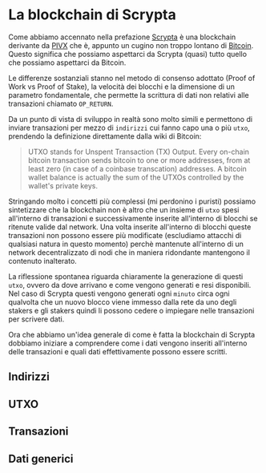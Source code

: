 # La blockchain di Scrypta

Come abbiamo accennato nella prefazione [Scrypta](https://scryptachain.org) è una blockchain derivante da [PIVX](https://pivx.org/) che è, appunto un cugino non troppo lontano di [Bitcoin](https://bitcoin.org/it/). Questo significa che possiamo aspettarci da Scrypta (quasi) tutto quello che possiamo aspettarci da Bitcoin.

Le differenze sostanziali stanno nel metodo di consenso adottato (Proof of Work vs Proof of Stake), la velocità dei blocchi e la dimensione di un parametro fondamentale, che permette la scrittura di dati non relativi alle transazioni chiamato `OP_RETURN`.

Da un punto di vista di sviluppo in realtà sono molto simili e permettono di inviare transazioni per mezzo di `indirizzi` cui fanno capo una o più `utxo`, prendendo la definizione direttamente dalla wiki di Bitcoin:

> UTXO stands for Unspent Transaction (TX) Output. Every on-chain bitcoin transaction sends bitcoin to one or more addresses, from at least zero (in case of a coinbase transcation) addresses. A bitcoin wallet balance is actually the sum of the UTXOs controlled by the wallet's private keys.

Stringando molto i concetti più complessi (mi perdonino i puristi) possiamo sintetizzare che la blockchain non è altro che un insieme di `utxo` spesi all'interno di transazioni e successivamente inserite all'interno di blocchi se ritenute valide dal network. Una volta inserite all'interno di blocchi queste transazioni non possono essere più modificate (escludiamo attacchi di qualsiasi natura in questo momento) perchè mantenute all'interno di un network decentralizzato di nodi che in maniera ridondante mantengono il contenuto inalterato.

La riflessione spontanea riguarda chiaramente la generazione di questi `utxo`, ovvero da dove arrivano e come vengono generati e resi disponibili. Nel caso di Scrypta questi vengono generati ogni `minuto` circa ogni qualvolta che un nuovo blocco viene immesso dalla rete da uno degli stakers e gli stakers quindi li possono cedere o impiegare nelle transazioni per scrivere dati.

Ora che abbiamo un'idea generale di come è fatta la blockchain di Scrypta dobbiamo iniziare a comprendere come i dati vengono inseriti all'interno delle transazioni e quali dati effettivamente possono essere scritti.

## Indirizzi

## UTXO

## Transazioni

## Dati generici